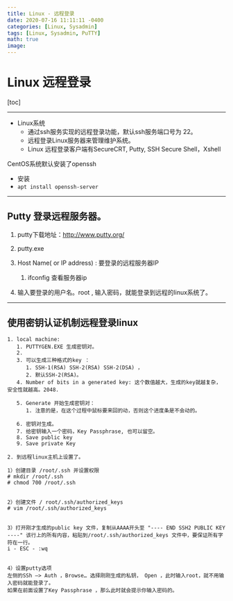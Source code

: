 ```yaml
---
title: Linux - 远程登录
date: 2020-07-16 11:11:11 -0400
categories: [Linux, Sysadmin]
tags: [Linux, Sysadmin, PuTTY]
math: true
image: 
---
```




# Linux 远程登录


[toc]

---

- Linux系统
  - 通过ssh服务实现的远程登录功能，默认ssh服务端口号为 22。
  - 远程登录Linux服务器来管理维护系统。
  - Linux 远程登录客户端有SecureCRT, Putty, SSH Secure Shell，Xshell

CentOS系统默认安装了openssh
  - 安装
  - `apt install openssh-server`

---

## Putty 登录远程服务器。

1. putty下载地址：http://www.putty.org/

2. putty.exe 

3. Host Name( or IP address) : 要登录的远程服务器IP
   1. ifconfig 查看服务器ip
   
4. 输入要登录的用户名。root , 输入密码，就能登录到远程的linux系统了。

----

## 使用密钥认证机制远程登录linux

```
1. local machine:
   1. PUTTYGEN.EXE 生成密钥对。
   2. 
   3. 可以生成三种格式的key ：
      1. SSH-1(RSA) SSH-2(RSA) SSH-2(DSA) ，
      2. 默认SSH-2(RSA)。
   4. Number of bits in a generated key: 这个数值越大，生成的key就越复杂，安全性就越高。2048.

   5. Generate 开始生成密钥对：
      1. 注意的是，在这个过程中鼠标要来回的动，否则这个进度条是不会动的。

   6. 密钥对生成。
   7. 给密钥输入一个密码，Key Passphrase, 也可以留空。
   8. Save public key
   9. Save private Key

2. 到远程linux主机上设置了。

1）创建目录 /root/.ssh 并设置权限
# mkdir /root/.ssh 
# chmod 700 /root/.ssh


2）创建文件 / root/.ssh/authorized_keys
# vim /root/.ssh/authorized_keys 


3）打开刚才生成的public key 文件，复制从AAAA开头至 "---- END SSH2 PUBLIC KEY ----" 该行上的所有内容，粘贴到/root/.ssh/authorized_keys 文件中，要保证所有字符在一行。
i - ESC - :wq 


4）设置putty选项
左侧的SSh –> Auth ，Browse… 选择刚刚生成的私钥， Open ，此时输入root，就不用输入密码就能登录了。
如果在前面设置了Key Passphrase ，那么此时就会提示你输入密码的。
```